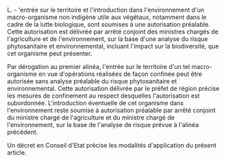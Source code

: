 L. - 'entrée sur le territoire et l'introduction dans l'environnement d'un macro-organisme non indigène utile aux végétaux, notamment dans le cadre de la lutte biologique, sont soumises à une autorisation préalable. Cette autorisation est délivrée par arrêté conjoint des ministres chargés de l'agriculture et de l'environnement, sur la base d'une analyse du risque phytosanitaire et environnemental, incluant l'impact sur la biodiversité, que cet organisme peut présenter.

Par dérogation au premier alinéa, l'entrée sur le territoire d'un tel macro-organisme en vue d'opérations réalisées de façon confinée peut être autorisée sans analyse préalable du risque phytosanitaire et environnemental. Cette autorisation délivrée par le préfet de région précise les mesures de confinement au respect desquelles l'autorisation est subordonnée. L'introduction éventuelle de cet organisme dans l'environnement reste soumise à autorisation préalable par arrêté conjoint du ministre chargé de l'agriculture et du ministre chargé de l'environnement, sur la base de l'analyse de risque prévue à l'alinéa précédent.

Un décret en Conseil d'Etat précise les modalités d'application du présent article.
